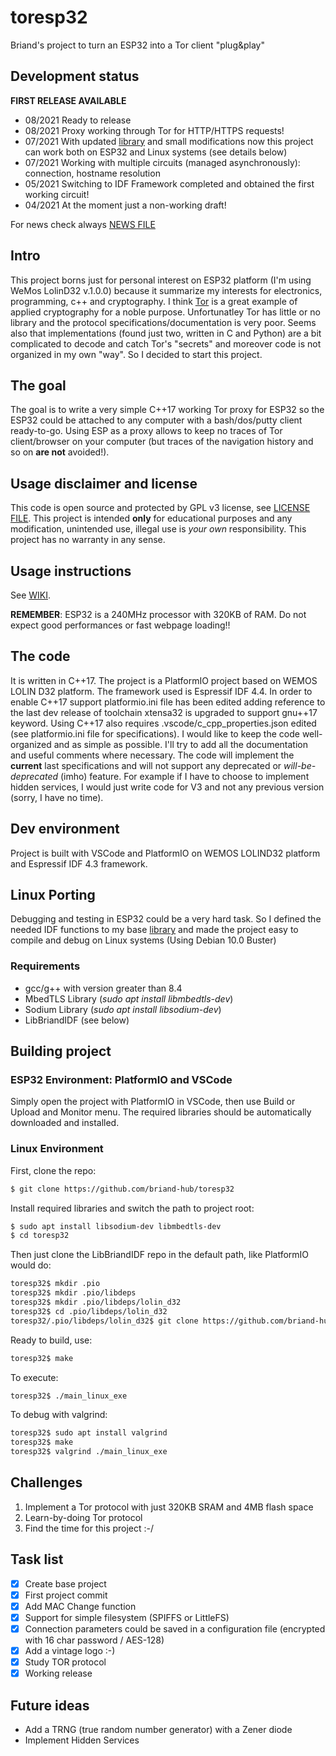 # toresp32
Briand's project to turn an ESP32 into a Tor client "plug&amp;play"

## Development status

**FIRST RELEASE AVAILABLE**

* 08/2021 Ready to release
* 08/2021 Proxy working through Tor for HTTP/HTTPS requests!
* 07/2021 With updated [library](https://www.github.com/briand-hub/LibBriandIDF) and small modifications now this project can work both on ESP32 and Linux systems (see details below)
* 07/2021 Working with multiple circuits (managed asynchronously): connection, hostname resolution
* 05/2021 Switching to IDF Framework completed and obtained the first working circuit!
* 04/2021 At the moment just a non-working draft!

For news check always [NEWS FILE](NEWS.md)

## Intro
This project borns just for personal interest on ESP32 platform (I'm using WeMos LolinD32 v.1.0.0) because it summarize my interests for electronics, programming, c++ and cryptography. I think [Tor](https://www.torproject.org/) is a great example of applied cryptography for a noble purpose. 
Unfortunatley Tor has little or no library and the protocol specifications/documentation is very poor. Seems also that implementations (found just two, written in C and Python) are a bit complicated to decode and catch Tor's "secrets" and moreover code is not organized in my own "way". So I decided to start this project.

## The goal
The goal is to write a very simple C++17 working Tor proxy for ESP32 so the ESP32 could be attached to any computer with a bash/dos/putty client ready-to-go.
Using ESP as a proxy allows to keep no traces of Tor client/browser on your computer (but traces of the navigation history and so on **are not** avoided!).

## Usage disclaimer and license
This code is open source and protected by GPL v3 license, see [LICENSE FILE](LICENSE).
This project is intended **only** for educational purposes and any modification, unintended use, illegal use is *your own* responsibility.
This project has no warranty in any sense.

## Usage instructions

See [WIKI](https://github.com/briand-hub/toresp32/wiki).

**REMEMBER**: ESP32 is a 240MHz processor with 320KB of RAM. Do not expect good performances or fast webpage loading!!

## The code
It is written in C++17. The project is a PlatformIO project based on WEMOS LOLIN D32 platform. The framework used is Espressif IDF 4.4.
In order to enable C++17 support platformio.ini file has been edited adding reference to the last dev release of toolchain xtensa32 is upgraded to support gnu++17 keyword. Using C++17 also requires .vscode/c_cpp_properties.json edited (see platformio.ini file for specifications).
I would like to keep the code well-organized and as simple as possible. I'll try to add all the documentation and useful comments where necessary.
The code will implement the **current** last specifications and will not support any deprecated or *will-be-deprecated* (imho) feature. For example if I have to choose to implement hidden services, I would just write code for V3 and not any previous version (sorry, I have no time).

## Dev environment
Project is built with VSCode and PlatformIO on WEMOS LOLIND32 platform and Espressif IDF 4.3 framework.

## Linux Porting

Debugging and testing in ESP32 could be a very hard task. So I defined the needed IDF functions to my base [library](https://www.github.com/briand-hub/LibBriandIDF) and made the project easy to compile and debug on Linux systems (Using Debian 10.0 Buster)

### Requirements

* gcc/g++ with version greater than 8.4 
* MbedTLS Library (*sudo apt install libmbedtls-dev*)
* Sodium Library (*sudo apt install libsodium-dev*)
* LibBriandIDF (see below)

## Building project

### ESP32 Environment: PlatformIO and VSCode

Simply open the project with PlatformIO in VSCode, then use Build or Upload and Monitor menu. The required libraries should be automatically downloaded and installed.

### Linux Environment

First, clone the repo:

```bash
$ git clone https://github.com/briand-hub/toresp32
```

Install required libraries and switch the path to project root:

```bash
$ sudo apt install libsodium-dev libmbedtls-dev
$ cd toresp32
```

Then just clone the LibBriandIDF repo in the default path, like PlatformIO would do:

```bash
toresp32$ mkdir .pio
toresp32$ mkdir .pio/libdeps
toresp32$ mkdir .pio/libdeps/lolin_d32
toresp32$ cd .pio/libdeps/lolin_d32
toresp32/.pio/libdeps/lolin_d32$ git clone https://github.com/briand-hub/LibBriandIDF
```

Ready to build, use:

```bash
toresp32$ make
```

To execute:

```bash
toresp32$ ./main_linux_exe
```

To debug with valgrind:

```bash
toresp32$ sudo apt install valgrind
toresp32$ make
toresp32$ valgrind ./main_linux_exe
```

## Challenges

1. Implement a Tor protocol with just 320KB SRAM and 4MB flash space
2. Learn-by-doing Tor protocol
3. Find the time for this project :-/

## Task list

- [x] Create base project
- [x] First project commit
- [x] Add MAC Change function
- [x] Support for simple filesystem (SPIFFS or LittleFS)
- [x] Connection parameters could be saved in a configuration file (encrypted with 16 char password / AES-128)
- [x] Add a vintage logo :-)
- [x] Study TOR protocol
- [x] Working release

## Future ideas
* Add a TRNG (true random number generator) with a Zener diode 
* Implement Hidden Services 
